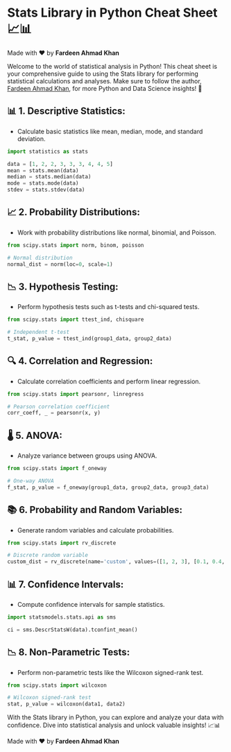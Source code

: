 # Stats Library in Python Cheat Sheet 📈📊

Made with :heart: by **Fardeen Ahmad Khan**

Welcome to the world of statistical analysis in Python! This cheat sheet is your comprehensive guide to using the Stats library for performing statistical calculations and analyses. Make sure to follow the author, [Fardeen Ahmad Khan](https://github.com/I-Fardeen), for more Python and Data Science insights! 🙌

## 📊 **1. Descriptive Statistics**:
   - Calculate basic statistics like mean, median, mode, and standard deviation.

   ```python
   import statistics as stats

   data = [1, 2, 2, 3, 3, 3, 4, 4, 5]
   mean = stats.mean(data)
   median = stats.median(data)
   mode = stats.mode(data)
   stdev = stats.stdev(data)
   ```

## 📈 **2. Probability Distributions**:
   - Work with probability distributions like normal, binomial, and Poisson.

   ```python
   from scipy.stats import norm, binom, poisson

   # Normal distribution
   normal_dist = norm(loc=0, scale=1)
   ```

## 📉 **3. Hypothesis Testing**:
   - Perform hypothesis tests such as t-tests and chi-squared tests.

   ```python
   from scipy.stats import ttest_ind, chisquare

   # Independent t-test
   t_stat, p_value = ttest_ind(group1_data, group2_data)
   ```

## 🔍 **4. Correlation and Regression**:
   - Calculate correlation coefficients and perform linear regression.

   ```python
   from scipy.stats import pearsonr, linregress

   # Pearson correlation coefficient
   corr_coeff, _ = pearsonr(x, y)
   ```

## 🌡️ **5. ANOVA**:
   - Analyze variance between groups using ANOVA.

   ```python
   from scipy.stats import f_oneway

   # One-way ANOVA
   f_stat, p_value = f_oneway(group1_data, group2_data, group3_data)
   ```

## 📚 **6. Probability and Random Variables**:
   - Generate random variables and calculate probabilities.

   ```python
   from scipy.stats import rv_discrete

   # Discrete random variable
   custom_dist = rv_discrete(name='custom', values=([1, 2, 3], [0.1, 0.4, 0.5]))
   ```

## 📊 **7. Confidence Intervals**:
   - Compute confidence intervals for sample statistics.

   ```python
   import statsmodels.stats.api as sms

   ci = sms.DescrStatsW(data).tconfint_mean()
   ```

## 📉 **8. Non-Parametric Tests**:
   - Perform non-parametric tests like the Wilcoxon signed-rank test.

   ```python
   from scipy.stats import wilcoxon

   # Wilcoxon signed-rank test
   stat, p_value = wilcoxon(data1, data2)
   ```

With the Stats library in Python, you can explore and analyze your data with confidence. Dive into statistical analysis and unlock valuable insights! 📈📊

Made with :heart: by **Fardeen Ahmad Khan**
